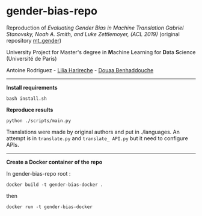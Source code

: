 # gender-bias-repo

Reproduction of *Evaluating Gender Bias in Machine Translation Gabriel Stanovsky, Noah A. Smith, and Luke Zettlemoyer, (ACL 2019)* 
(original repository [mt_gender](https://github.com/gabrielStanovsky/mt_gender))

University Project for Master's degree in **M**achine **L**earning for **D**ata **S**cience (Université de Paris)

Antoine Rodriguez - [Lilia Harireche](https://github.com/LiliaHarireche) - [Douaa Benhaddouche](https://github.com/Duaam)

-----------

**Install requirements**
```
bash install.sh
```

**Reproduce results**
```
python ./scripts/main.py
```

Translations were made by original authors and put in ./languages.
An attempt is in `translate.py` and `translate_ API.py`  but it need to configure APIs.

-----------
**Create a Docker container of the repo** 

In gender-bias-repo root :
```
docker build -t gender-bias-docker .
```
then
```
docker run -t gender-bias-docker
```
